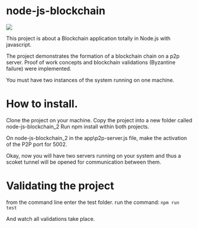 # node-js-blockchain

<img src="https://tm.ibxk.com.br/2020/08/27/27210957998421.jpg?ims=1120x420"/>

This project is about a Blockchain application totally in Node.js with javascript.

The project demonstrates the formation of a blockchain chain on a p2p server. Proof of work concepts and blockchain validations (Byzantine failure) were implemented.

You must have two instances of the system running on one machine.

# How to install.
Clone the project on your machine.
Copy the project into a new folder called node-js-blockchain_2
Run npm install within both projects.

On node-js-blockchain_2 in the app\p2p-server.js file, make the activation of the
P2P port for 5002.

Okay, now you will have two servers running on your system and thus a scoket tunnel will be opened for communication between them.

# Validating the project
from the command line enter the test folder.
run the command:
```npm run test```

And watch all validations take place.
